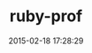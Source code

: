 ---
layout: post
title:  "ruby-prof"
repo:   "ruby-prof/ruby-prof"
date:   2015-02-18 17:28:29
gemurl: https://github.com/ruby-prof/ruby-prof
---